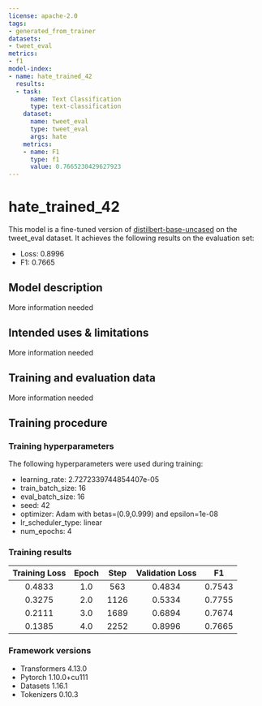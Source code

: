 ```yaml
---
license: apache-2.0
tags:
- generated_from_trainer
datasets:
- tweet_eval
metrics:
- f1
model-index:
- name: hate_trained_42
  results:
  - task:
      name: Text Classification
      type: text-classification
    dataset:
      name: tweet_eval
      type: tweet_eval
      args: hate
    metrics:
    - name: F1
      type: f1
      value: 0.7665230429627923
---
```


<!-- This model card has been generated automatically according to the information the Trainer had access to. You
should probably proofread and complete it, then remove this comment. -->

# hate_trained_42

This model is a fine-tuned version of [distilbert-base-uncased](https://huggingface.co/distilbert-base-uncased) on the tweet_eval dataset.
It achieves the following results on the evaluation set:
- Loss: 0.8996
- F1: 0.7665

## Model description

More information needed

## Intended uses & limitations

More information needed

## Training and evaluation data

More information needed

## Training procedure

### Training hyperparameters

The following hyperparameters were used during training:
- learning_rate: 2.7272339744854407e-05
- train_batch_size: 16
- eval_batch_size: 16
- seed: 42
- optimizer: Adam with betas=(0.9,0.999) and epsilon=1e-08
- lr_scheduler_type: linear
- num_epochs: 4

### Training results

| Training Loss | Epoch | Step | Validation Loss | F1     |
|:-------------:|:-----:|:----:|:---------------:|:------:|
| 0.4833        | 1.0   | 563  | 0.4834          | 0.7543 |
| 0.3275        | 2.0   | 1126 | 0.5334          | 0.7755 |
| 0.2111        | 3.0   | 1689 | 0.6894          | 0.7674 |
| 0.1385        | 4.0   | 2252 | 0.8996          | 0.7665 |


### Framework versions

- Transformers 4.13.0
- Pytorch 1.10.0+cu111
- Datasets 1.16.1
- Tokenizers 0.10.3
